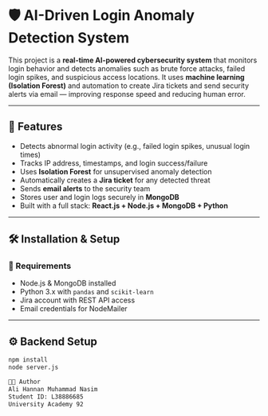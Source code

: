 # 🛡️ AI-Driven Login Anomaly Detection System

This project is a **real-time AI-powered cybersecurity system** that monitors login behavior and detects anomalies such as brute force attacks, 
failed login spikes, and suspicious access locations. It uses **machine learning (Isolation Forest)** 
and automation to create Jira tickets and send security alerts via email — improving response speed and reducing human error.

---

## 🚀 Features

- Detects abnormal login activity (e.g., failed login spikes, unusual login times)
- Tracks IP address, timestamps, and login success/failure
- Uses **Isolation Forest** for unsupervised anomaly detection
- Automatically creates a **Jira ticket** for any detected threat
- Sends **email alerts** to the security team
- Stores user and login logs securely in **MongoDB**
- Built with a full stack: **React.js + Node.js + MongoDB + Python**

---

## 🛠️ Installation & Setup

### 🔧 Requirements

- Node.js & MongoDB installed
- Python 3.x with `pandas` and `scikit-learn`
- Jira account with REST API access
- Email credentials for NodeMailer

---

## ⚙️ Backend Setup

```bash
npm install
node server.js

👨‍💻 Author
Ali Hannan Muhammad Nasim
Student ID: L38886685
University Academy 92
